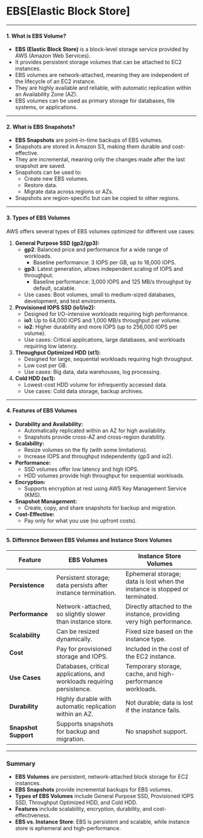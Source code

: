 # EBS[Elastic Block Store]
---
#### **1. What is EBS Volume?**
- **EBS (Elastic Block Store)** is a block-level storage service provided by AWS (Amazon Web Services).
- It provides persistent storage volumes that can be attached to EC2 instances.
- EBS volumes are network-attached, meaning they are independent of the lifecycle of an EC2 instance.
- They are highly available and reliable, with automatic replication within an Availability Zone (AZ).
- EBS volumes can be used as primary storage for databases, file systems, or applications.
---
#### **2. What is EBS Snapshots?**
- **EBS Snapshots** are point-in-time backups of EBS volumes.
- Snapshots are stored in Amazon S3, making them durable and cost-effective.
- They are incremental, meaning only the changes made after the last snapshot are saved.
- Snapshots can be used to:
  - Create new EBS volumes.
  - Restore data.
  - Migrate data across regions or AZs.
- Snapshots are region-specific but can be copied to other regions.
---
#### **3. Types of EBS Volumes**
AWS offers several types of EBS volumes optimized for different use cases:
1. **General Purpose SSD (gp2/gp3):**
   - **gp2**: Balanced price and performance for a wide range of workloads.
     - Baseline performance: 3 IOPS per GB, up to 16,000 IOPS.
   - **gp3**: Latest generation, allows independent scaling of IOPS and throughput.
     - Baseline performance: 3,000 IOPS and 125 MB/s throughput by default, scalable.
   - Use cases: Boot volumes, small to medium-sized databases, development, and test environments.
2. **Provisioned IOPS SSD (io1/io2):**
   - Designed for I/O-intensive workloads requiring high performance.
   - **io1**: Up to 64,000 IOPS and 1,000 MB/s throughput per volume.
   - **io2**: Higher durability and more IOPS (up to 256,000 IOPS per volume).
   - Use cases: Critical applications, large databases, and workloads requiring low latency.
3. **Throughput Optimized HDD (st1):**
   - Designed for large, sequential workloads requiring high throughput.
   - Low cost per GB.
   - Use cases: Big data, data warehouses, log processing.
4. **Cold HDD (sc1):**
   - Lowest-cost HDD volume for infrequently accessed data.
   - Use cases: Cold data storage, backup archives.
---
#### **4. Features of EBS Volumes**
- **Durability and Availability:**
  - Automatically replicated within an AZ for high availability.
  - Snapshots provide cross-AZ and cross-region durability.
- **Scalability:**
  - Resize volumes on the fly (with some limitations).
  - Increase IOPS and throughput independently (gp3 and io2).
- **Performance:**
  - SSD volumes offer low latency and high IOPS.
  - HDD volumes provide high throughput for sequential workloads.
- **Encryption:**
  - Supports encryption at rest using AWS Key Management Service (KMS).
- **Snapshot Management:**
  - Create, copy, and share snapshots for backup and migration.
- **Cost-Effective:**
  - Pay only for what you use (no upfront costs).
---
#### **5. Difference Between EBS Volumes and Instance Store Volumes**
| **Feature**               | **EBS Volumes**                                                                 | **Instance Store Volumes**                                              |
|---------------------------|---------------------------------------------------------------------------------|-------------------------------------------------------------------------|
| **Persistence**           | Persistent storage; data persists after instance termination.                  | Ephemeral storage; data is lost when the instance is stopped or terminated. |
| **Performance**           | Network-attached, so slightly slower than instance store.                      | Directly attached to the instance, providing very high performance.     |
| **Scalability**           | Can be resized dynamically.                                                    | Fixed size based on the instance type.                                  |
| **Cost**                  | Pay for provisioned storage and IOPS.                                          | Included in the cost of the EC2 instance.                               |
| **Use Cases**             | Databases, critical applications, and workloads requiring persistence.         | Temporary storage, cache, and high-performance workloads.               |
| **Durability**            | Highly durable with automatic replication within an AZ.                        | Not durable; data is lost if the instance fails.                        |
| **Snapshot Support**      | Supports snapshots for backup and migration.                                   | No snapshot support.                                                    |
---
### Summary
- **EBS Volumes** are persistent, network-attached block storage for EC2 instances.
- **EBS Snapshots** provide incremental backups for EBS volumes.
- **Types of EBS Volumes** include General Purpose SSD, Provisioned IOPS SSD, Throughput Optimized HDD, and Cold HDD.
- **Features** include scalability, encryption, durability, and cost-effectiveness.
- **EBS vs. Instance Store**: EBS is persistent and scalable, while instance store is ephemeral and high-performance.

